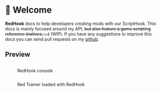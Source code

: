 # 👋 Welcome

**RedHook** docs to help developers creating mods with our ScriptHook. This docs is mainly focused around my API, ~~but also feature a game scripting reference (natives, ...)~~ (WIP). If you have any suggestions to improve this docs you can send pull requests on my [github](https://github.com/K3rhos/RedHook-Docs).

## Preview

<figure><img src=".gitbook/assets/image.png" alt=""><figcaption><p>RedHook console</p></figcaption></figure>

<figure><img src=".gitbook/assets/image (1).png" alt=""><figcaption><p>Red Trainer loaded with RedHook</p></figcaption></figure>
